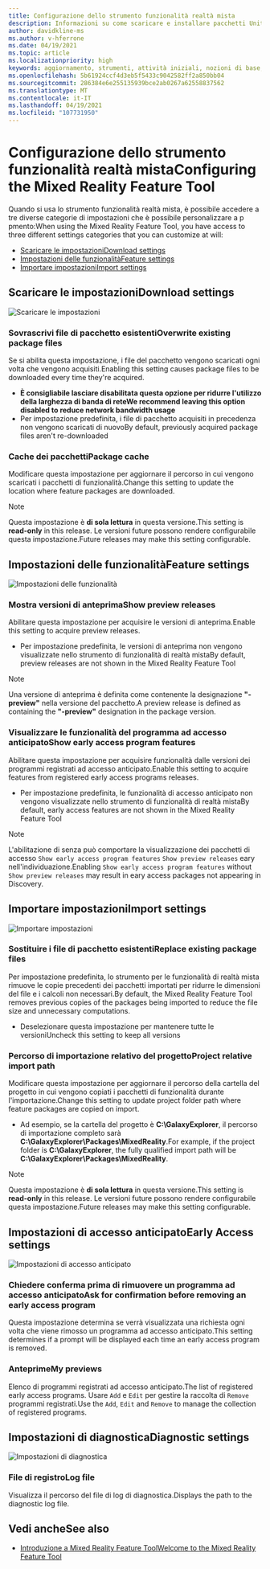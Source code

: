 ```yaml
---
title: Configurazione dello strumento funzionalità realtà mista
description: Informazioni su come scaricare e installare pacchetti Unity di Realtà mista dallo strumento di funzionalità MR per lo sviluppo di HoloLens e VR.
author: davidkline-ms
ms.author: v-hferrone
ms.date: 04/19/2021
ms.topic: article
ms.localizationpriority: high
keywords: aggiornamento, strumenti, attività iniziali, nozioni di base, unity, visual studio, toolkit, visore VR realtà mista, visore VR di windows mixed reality, visore per realtà virtuale, installazione, Windows, HoloLens, emulatore, unreal, openxr
ms.openlocfilehash: 5b61924ccf4d3eb5f5433c9042582ff2a850bb04
ms.sourcegitcommit: 286384e6e255135939bce2ab0267a62558837562
ms.translationtype: MT
ms.contentlocale: it-IT
ms.lasthandoff: 04/19/2021
ms.locfileid: "107731950"
---
```

# <a name="configuring-the-mixed-reality-feature-tool"></a><span data-ttu-id="174a9-104">Configurazione dello strumento funzionalità realtà mista</span><span class="sxs-lookup"><span data-stu-id="174a9-104">Configuring the Mixed Reality Feature Tool</span></span>

<span data-ttu-id="174a9-105">Quando si usa lo strumento funzionalità realtà mista, è possibile accedere a tre diverse categorie di impostazioni che è possibile personalizzare a p pmento:</span><span class="sxs-lookup"><span data-stu-id="174a9-105">When using the Mixed Reality Feature Tool, you have access to three different settings categories that you can customize at will:</span></span>

* [<span data-ttu-id="174a9-106">Scaricare le impostazioni</span><span class="sxs-lookup"><span data-stu-id="174a9-106">Download settings</span></span>](#download-settings)
* [<span data-ttu-id="174a9-107">Impostazioni delle funzionalità</span><span class="sxs-lookup"><span data-stu-id="174a9-107">Feature settings</span></span>](#feature-settings)
* [<span data-ttu-id="174a9-108">Importare impostazioni</span><span class="sxs-lookup"><span data-stu-id="174a9-108">Import settings</span></span>](#import-settings)

## <a name="download-settings"></a><span data-ttu-id="174a9-109">Scaricare le impostazioni</span><span class="sxs-lookup"><span data-stu-id="174a9-109">Download settings</span></span>

![Scaricare le impostazioni](images/FeatureToolSettings-Download.png)

### <a name="overwrite-existing-package-files"></a><span data-ttu-id="174a9-111">Sovrascrivi file di pacchetto esistenti</span><span class="sxs-lookup"><span data-stu-id="174a9-111">Overwrite existing package files</span></span>

<span data-ttu-id="174a9-112">Se si abilita questa impostazione, i file del pacchetto vengono scaricati ogni volta che vengono acquisiti.</span><span class="sxs-lookup"><span data-stu-id="174a9-112">Enabling this setting causes package files to be downloaded every time they're acquired.</span></span> 

* <span data-ttu-id="174a9-113">**È consigliabile lasciare disabilitata questa opzione per ridurre l'utilizzo della larghezza di banda di rete**</span><span class="sxs-lookup"><span data-stu-id="174a9-113">**We recommend leaving this option disabled to reduce network bandwidth usage**</span></span>
* <span data-ttu-id="174a9-114">Per impostazione predefinita, i file di pacchetto acquisiti in precedenza non vengono scaricati di nuovo</span><span class="sxs-lookup"><span data-stu-id="174a9-114">By default, previously acquired package files aren't re-downloaded</span></span>

### <a name="package-cache"></a><span data-ttu-id="174a9-115">Cache dei pacchetti</span><span class="sxs-lookup"><span data-stu-id="174a9-115">Package cache</span></span>

<span data-ttu-id="174a9-116">Modificare questa impostazione per aggiornare il percorso in cui vengono scaricati i pacchetti di funzionalità.</span><span class="sxs-lookup"><span data-stu-id="174a9-116">Change this setting to update the location where feature packages are downloaded.</span></span>

> [!NOTE]
> <span data-ttu-id="174a9-117">Questa impostazione è **di sola lettura** in questa versione.</span><span class="sxs-lookup"><span data-stu-id="174a9-117">This setting is **read-only** in this release.</span></span> <span data-ttu-id="174a9-118">Le versioni future possono rendere configurabile questa impostazione.</span><span class="sxs-lookup"><span data-stu-id="174a9-118">Future releases may make this setting configurable.</span></span>

## <a name="feature-settings"></a><span data-ttu-id="174a9-119">Impostazioni delle funzionalità</span><span class="sxs-lookup"><span data-stu-id="174a9-119">Feature settings</span></span>

![Impostazioni delle funzionalità](images/FeatureToolSettings-Feature.png)

### <a name="show-preview-releases"></a><span data-ttu-id="174a9-121">Mostra versioni di anteprima</span><span class="sxs-lookup"><span data-stu-id="174a9-121">Show preview releases</span></span>

<span data-ttu-id="174a9-122">Abilitare questa impostazione per acquisire le versioni di anteprima.</span><span class="sxs-lookup"><span data-stu-id="174a9-122">Enable this setting to acquire preview releases.</span></span>
* <span data-ttu-id="174a9-123">Per impostazione predefinita, le versioni di anteprima non vengono visualizzate nello strumento di funzionalità di realtà mista</span><span class="sxs-lookup"><span data-stu-id="174a9-123">By default, preview releases are not shown in the Mixed Reality Feature Tool</span></span> 

> [!NOTE]
> <span data-ttu-id="174a9-124">Una versione di anteprima è definita come contenente la designazione **"-preview"** nella versione del pacchetto.</span><span class="sxs-lookup"><span data-stu-id="174a9-124">A preview release is defined as containing the **"-preview"** designation in the package version.</span></span>

### <a name="show-early-access-program-features"></a><span data-ttu-id="174a9-125">Visualizzare le funzionalità del programma ad accesso anticipato</span><span class="sxs-lookup"><span data-stu-id="174a9-125">Show early access program features</span></span>

<span data-ttu-id="174a9-126">Abilitare questa impostazione per acquisire funzionalità dalle versioni dei programmi registrati ad accesso anticipato.</span><span class="sxs-lookup"><span data-stu-id="174a9-126">Enable this setting to acquire features from registered early access programs releases.</span></span>

* <span data-ttu-id="174a9-127">Per impostazione predefinita, le funzionalità di accesso anticipato non vengono visualizzate nello strumento di funzionalità di realtà mista</span><span class="sxs-lookup"><span data-stu-id="174a9-127">By default, early access features are not shown in the Mixed Reality Feature Tool</span></span> 

> [!NOTE]
> <span data-ttu-id="174a9-128">L'abilitazione di senza può comportare la visualizzazione dei pacchetti di accesso `Show early access program features` `Show preview releases` eary nell'individuazione.</span><span class="sxs-lookup"><span data-stu-id="174a9-128">Enabling `Show early access program features` without `Show preview releases` may result in eary access packages not appearing in Discovery.</span></span>

## <a name="import-settings"></a><span data-ttu-id="174a9-129">Importare impostazioni</span><span class="sxs-lookup"><span data-stu-id="174a9-129">Import settings</span></span>

![Importare impostazioni](images/FeatureToolSettings-Import.png)

### <a name="replace-existing-package-files"></a><span data-ttu-id="174a9-131">Sostituire i file di pacchetto esistenti</span><span class="sxs-lookup"><span data-stu-id="174a9-131">Replace existing package files</span></span>

<span data-ttu-id="174a9-132">Per impostazione predefinita, lo strumento per le funzionalità di realtà mista rimuove le copie precedenti dei pacchetti importati per ridurre le dimensioni del file e i calcoli non necessari.</span><span class="sxs-lookup"><span data-stu-id="174a9-132">By default, the Mixed Reality Feature Tool removes previous copies of the packages being imported to reduce the file size and unnecessary computations.</span></span> 

* <span data-ttu-id="174a9-133">Deselezionare questa impostazione per mantenere tutte le versioni</span><span class="sxs-lookup"><span data-stu-id="174a9-133">Uncheck this setting to keep all versions</span></span>

### <a name="project-relative-import-path"></a><span data-ttu-id="174a9-134">Percorso di importazione relativo del progetto</span><span class="sxs-lookup"><span data-stu-id="174a9-134">Project relative import path</span></span>

<span data-ttu-id="174a9-135">Modificare questa impostazione per aggiornare il percorso della cartella del progetto in cui vengono copiati i pacchetti di funzionalità durante l'importazione.</span><span class="sxs-lookup"><span data-stu-id="174a9-135">Change this setting to update project folder path where feature packages are copied on import.</span></span> 

* <span data-ttu-id="174a9-136">Ad esempio, se la cartella del progetto è **C:\GalaxyExplorer**, il percorso di importazione completo sarà **C:\GalaxyExplorer\Packages\MixedReality**.</span><span class="sxs-lookup"><span data-stu-id="174a9-136">For example, if the project folder is **C:\GalaxyExplorer**, the fully qualified import path will be **C:\GalaxyExplorer\Packages\MixedReality**.</span></span>

> [!NOTE]
> <span data-ttu-id="174a9-137">Questa impostazione è **di sola lettura** in questa versione.</span><span class="sxs-lookup"><span data-stu-id="174a9-137">This setting is **read-only** in this release.</span></span> <span data-ttu-id="174a9-138">Le versioni future possono rendere configurabile questa impostazione.</span><span class="sxs-lookup"><span data-stu-id="174a9-138">Future releases may make this setting configurable.</span></span>

## <a name="early-access-settings"></a><span data-ttu-id="174a9-139">Impostazioni di accesso anticipato</span><span class="sxs-lookup"><span data-stu-id="174a9-139">Early Access settings</span></span>

![Impostazioni di accesso anticipato](images/FeatureToolSettings-EarlyAccess.png)
 
### <a name="ask-for-confirmation-before-removing-an-early-access-program"></a><span data-ttu-id="174a9-141">Chiedere conferma prima di rimuovere un programma ad accesso anticipato</span><span class="sxs-lookup"><span data-stu-id="174a9-141">Ask for confirmation before removing an early access program</span></span>

<span data-ttu-id="174a9-142">Questa impostazione determina se verrà visualizzata una richiesta ogni volta che viene rimosso un programma ad accesso anticipato.</span><span class="sxs-lookup"><span data-stu-id="174a9-142">This setting determines if a prompt will be displayed each time an early access program is removed.</span></span>

### <a name="my-previews"></a><span data-ttu-id="174a9-143">Anteprime</span><span class="sxs-lookup"><span data-stu-id="174a9-143">My previews</span></span>

<span data-ttu-id="174a9-144">Elenco di programmi registrati ad accesso anticipato.</span><span class="sxs-lookup"><span data-stu-id="174a9-144">The list of registered early access programs.</span></span> <span data-ttu-id="174a9-145">Usare `Add` e `Edit` per gestire la raccolta di `Remove` programmi registrati.</span><span class="sxs-lookup"><span data-stu-id="174a9-145">Use the `Add`, `Edit` and `Remove` to manage the collection of registered programs.</span></span>

## <a name="diagnostic-settings"></a><span data-ttu-id="174a9-146">Impostazioni di diagnostica</span><span class="sxs-lookup"><span data-stu-id="174a9-146">Diagnostic settings</span></span>

![Impostazioni di diagnostica](images/FeatureToolSettings-Diagnostics.png)

### <a name="log-file"></a><span data-ttu-id="174a9-148">File di registro</span><span class="sxs-lookup"><span data-stu-id="174a9-148">Log file</span></span>

<span data-ttu-id="174a9-149">Visualizza il percorso del file di log di diagnostica.</span><span class="sxs-lookup"><span data-stu-id="174a9-149">Displays the path to the diagnostic log file.</span></span>

## <a name="see-also"></a><span data-ttu-id="174a9-150">Vedi anche</span><span class="sxs-lookup"><span data-stu-id="174a9-150">See also</span></span>

- [<span data-ttu-id="174a9-151">Introduzione a Mixed Reality Feature Tool</span><span class="sxs-lookup"><span data-stu-id="174a9-151">Welcome to the Mixed Reality Feature Tool</span></span>](welcome-to-mr-feature-tool.md)